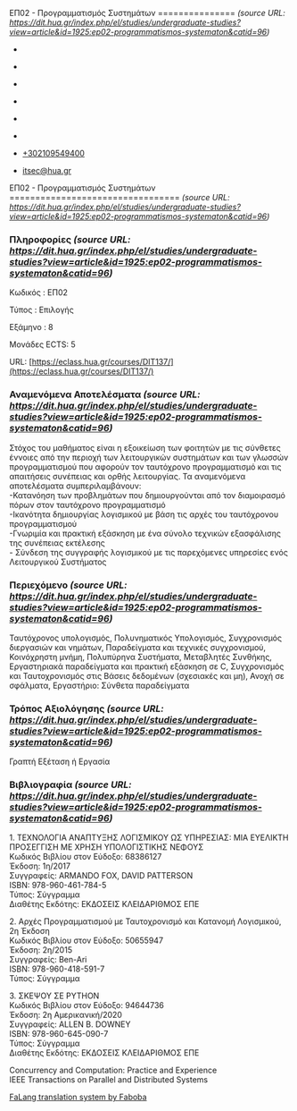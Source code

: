 ΕΠ02 - Προγραμματισμός Συστημάτων
===============    *(source URL: https://dit.hua.gr/index.php/el/studies/undergraduate-studies?view=article&id=1925:ep02-programmatismos-systematon&catid=96)*

*   [](https://www.facebook.com/ditharokopio)
*   [](https://www.youtube.com/channel/UCEHkYirpXF1nSLxDCrfDZ4A)
*   [](https://www.linkedin.com/company/77699385)
*   [](https://www.instagram.com/dithua)

*   [](https://dit.hua.gr/index.php/el/studies/undergraduate-studies)
*   [](https://dit.hua.gr/index.php/en/studies/undergraduate-studies)

*   [+302109549400](tel:+302109549400)
*   [itsec@hua.gr](mailto:itsec@hua.gr)

ΕΠ02 - Προγραμματισμός Συστημάτων
=================================  *(source URL: https://dit.hua.gr/index.php/el/studies/undergraduate-studies?view=article&id=1925:ep02-programmatismos-systematon&catid=96)*

### Πληροφορίες  *(source URL: https://dit.hua.gr/index.php/el/studies/undergraduate-studies?view=article&id=1925:ep02-programmatismos-systematon&catid=96)*

Κωδικός : ΕΠ02

Τύπος : Επιλογής

Εξάμηνο : 8

Μονάδες ECTS: 5

URL: [https://eclass.hua.gr/courses/DIT137/](https://eclass.hua.gr/courses/DIT137/)

### Αναμενόμενα Αποτελέσματα  *(source URL: https://dit.hua.gr/index.php/el/studies/undergraduate-studies?view=article&id=1925:ep02-programmatismos-systematon&catid=96)*

Στόχος του μαθήματος είναι η εξοικείωση των φοιτητών με τις σύνθετες έννοιες από την περιοχή των λειτουργικών συστημάτων και των γλωσσών προγραμματισμού που αφορούν τον ταυτόχρονο προγραμματισμό και τις απαιτήσεις συνέπειας και ορθής λειτουργίας. Τα αναμενόμενα αποτελέσματα συμπεριλαμβάνουν:  
\-Κατανόηση των προβλημάτων που δημιουργούνται από τον διαμοιρασμό πόρων στον ταυτόχρονο προγραμματισμό  
\-Ικανότητα δημιουργίας λογισμικού με βάση τις αρχές του ταυτόχρονου προγραμματισμού  
\-Γνωριμία και πρακτική εξάσκηση με ένα σύνολο τεχνικών εξασφάλισης της συνέπειας εκτέλεσης  
\- Σύνδεση της συγγραφής λογισμικού με τις παρεχόμενες υπηρεσίες ενός Λειτουργικού Συστήματος

### Περιεχόμενο  *(source URL: https://dit.hua.gr/index.php/el/studies/undergraduate-studies?view=article&id=1925:ep02-programmatismos-systematon&catid=96)*

Ταυτόχρονος υπολογισμός, Πολυνηματικός Υπολογισμός, Συγχρονισμός διεργασιών και νημάτων, Παραδείγματα και τεχνικές συγχρονισμού, Κοινόχρηστη μνήμη, Πολυπύρηνα Συστήματα, Μεταβλητές Συνθήκης, Εργαστηριακά παραδείγματα και πρακτική εξάσκηση σε C, Συγχρονισμός και Ταυτοχρονισμός στις Βάσεις δεδομένων (σχεσιακές και μη), Ανοχή σε σφάλματα, Εργαστήριο: Σύνθετα παραδείγματα

### Τρόπος Αξιολόγησης  *(source URL: https://dit.hua.gr/index.php/el/studies/undergraduate-studies?view=article&id=1925:ep02-programmatismos-systematon&catid=96)*

Γραπτή Εξέταση ή Εργασία

### Βιβλιογραφία  *(source URL: https://dit.hua.gr/index.php/el/studies/undergraduate-studies?view=article&id=1925:ep02-programmatismos-systematon&catid=96)*

1\. ΤΕΧΝΟΛΟΓΙΑ ΑΝΑΠΤΥΞΗΣ ΛΟΓΙΣΜΙΚΟΥ ΩΣ ΥΠΗΡΕΣΙΑΣ: ΜΙΑ ΕΥΕΛΙΚΤΗ ΠΡΟΣΕΓΓΙΣΗ ΜΕ ΧΡΗΣΗ ΥΠΟΛΟΓΙΣΤΙΚΗΣ ΝΕΦΟΥΣ  
Κωδικός Βιβλίου στον Εύδοξο: 68386127  
Έκδοση: 1η/2017  
Συγγραφείς: ARMANDO FOX, DAVID PATTERSON  
ISBN: 978-960-461-784-5  
Τύπος: Σύγγραμμα  
Διαθέτης Εκδότης: ΕΚΔΟΣΕΙΣ ΚΛΕΙΔΑΡΙΘΜΟΣ ΕΠΕ  
  
2\. Αρχές Προγραμματισμού με Ταυτοχρονισμό και Κατανομή Λογισμικού, 2η Έκδοση  
Κωδικός Βιβλίου στον Εύδοξο: 50655947  
Έκδοση: 2η/2015  
Συγγραφείς: Ben-Ari  
ISBN: 978-960-418-591-7  
Τύπος: Σύγγραμμα  
  
3\. ΣΚΕΨΟΥ ΣΕ PYTHON  
Κωδικός Βιβλίου στον Εύδοξο: 94644736  
Έκδοση: 2η Αμερικανική/2020  
Συγγραφείς: ALLEN B. DOWNEY  
ISBN: 978-960-645-090-7  
Τύπος: Σύγγραμμα  
Διαθέτης Εκδότης: ΕΚΔΟΣΕΙΣ ΚΛΕΙΔΑΡΙΘΜΟΣ ΕΠΕ

Concurrency and Computation: Practice and Experience  
IEEE Transactions on Parallel and Distributed Systems

[FaLang translation system by Faboba](http://www.faboba.com/ "Faboba : Création de composantJoomla")

[](https://dit.hua.gr/index.php/el/studies/undergraduate-studies?view=article&id=1925:ep02-programmatismos-systematon&catid=96#)
